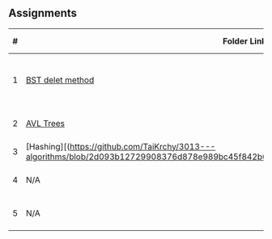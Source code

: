## Assignments

|  #  | Folder Link | Assignment Description |
| :-: | ----------- | ---------------------- |
|  1  | [BST delet method](https://github.com/TaiKrchy/3013---algorithms/blob/5b014f87980f530190b997f14f5323ea012754b2/Assignments/A03/BST%20delete%20method)     | Implemented delete method into a binary search          |
|  2  | [AVL Trees](https://github.com/TaiKrchy/3013---algorithms/tree/92931473b16965900bf33df445e474dbdd0729fc/Assignments/H01) | AVL tree rotations assignment |
|  3  | [Hashing][(https://github.com/TaiKrchy/3013---algorithms/blob/2d093b12729908376d878e989bc45f842b68a4e6/Assignments/H02/Hashing%20homework)] |
|  4  | N/A | ---------------------- |
|  5  | N/A | ---------------------- |

